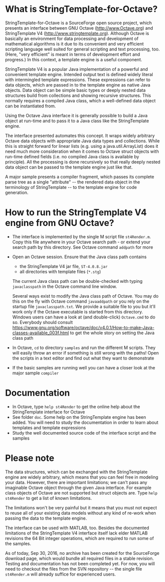 # What is StringTemplate-for-Octave? #

StringTemplate-for-Octave is a SourceForge open source project, which
presents an interface between GNU Octave (<http://www.Octave.org>) and
StringTemplate V4 (<http://www.stringtemplate.org>). Although Octave is
basically an environment for data processing and development of
mathematical algorithms is it due to its convenient and very efficient
scripting language well suited for general scripting and text processing,
too. (Here, "very efficient" is meant in terms of development effort and
progress.) In this context, a template engine is a useful component.

StringTemplate V4 is a popular Java implementation of a powerful and
convenient template engine. Intended output text is defined widely literal
with intermingled template expressions. These expressions can refer to
data objects, which are passed in to the template engine as native Java
objects. Data object can be simple basic types or deeply nested data
structures build from collections and showing recursive structures. This
normally requires a compiled Java class, which a well-defined data object
can be instantiated from.

Using the Octave Java interface it is generally possible to build a Java
object at run-time and to pass it to a Java class like the StringTemplate
engine.

The interface presented automates this concept. It wraps widely arbitrary
Octave data objects with appropriate Java data types and collections.
While this is straight forward for linear lists (e.g. using a
java.util.ArrayList) does it need much more consideration when it comes to
Octave struct objects with run-time defined fields (i.e. no compiled Java
class is available by principle). All the processing is done recursively so
that really deeply nested data object can be passed to the template engine
just like that.

A major sample presents a compiler fragment, which passes its complete
parse tree as a single "attribute" -- the rendered data object in the
terminology of StringTemplate -- to the template engine for code
generation.

# How to run the StringTemplate V4 engine from GNU Octave? #

-   The interface is implemented by the single M script file
    `st4Render.m`. Copy this file anywhere in your Octave search path - or
    extend your search path by this directory. See Octave command
    `addpath` for more
-   Open an Octave session. Ensure that the Java class path contains

    -   the StringTemplate V4 jar file, `ST-4.0.8.jar`
    -   all directories with template files (`*.stg`)
    
    The current Java class path can be double-checked with typing
    `javaclasspath` in the Octave command line window.
    
    Several ways exist to modify the Java class path of Octave. You may do
    this on the fly with Octave command `javaaddpath` or you rely on the
    startup file `javaclasspath.txt`. We provide a suitable file to you
    but it'll work only if the Octave executable is started from this
    directory. Windows users can have a look at (and double-click)
    `Octave.cmd` to do so. Everybody should consult
    <https://www.gnu.org/software/octave/doc/v4.0.1/How-to-make-Java-classes-available_003f.html>
    to get the whole story on setting the Java class path
    
-   In Octave, `cd` to directory `samples` and run the different M scripts.
    They will easily throw an error if something is still wrong with the
    paths! Open the scripts in a text editor and find out what they want
    to demonstrate
-   If the basic samples are running well you can have a closer look at
    the major sample `compiler`
    
# Documentation #

-   In Octave, type `help st4Render` to get the online help about the
    StringTemplate interface for Octave
-   See folder `doc`. Some help on the StringTemplate engine has been added.
    You will need to study the documentation in order to learn about
    templates and template expressions
-   Study the well documented source code of the interface script and the
    samples

# Please note #

The data structures, which can be exchanged with the StringTemplate engine
are widely arbitrary, which means that you can feel free in modeling your
data. However, there are important limitations; we can't pass any
imaginable Octave object through the given Java interface. For example
class objects of Octave are not supported but struct objects are. Type
`help st4Render` to get a list of known limitations.

The limitations won't be very painful but it means that you must not
expect to reuse all of your existing data models without any kind of
re-work when passing the data to the template engine.

The interface can be used with MATLAB, too. Besides the documented
limitations of the StringTemplate V4 interface itself lack elder MATLAB
revisions the 64 Bit integer operations, which are required to run some of
the samples.

As of today, Sep 30, 2016, no archive has been created for the SourceForge
download page, which would bundle all required files in a stable revision.
Testing and documentation has not been completed yet. For now, you will
need to checkout the files from the SVN repository -- the single file
`st4Render.m` will already suffice for experienced users.